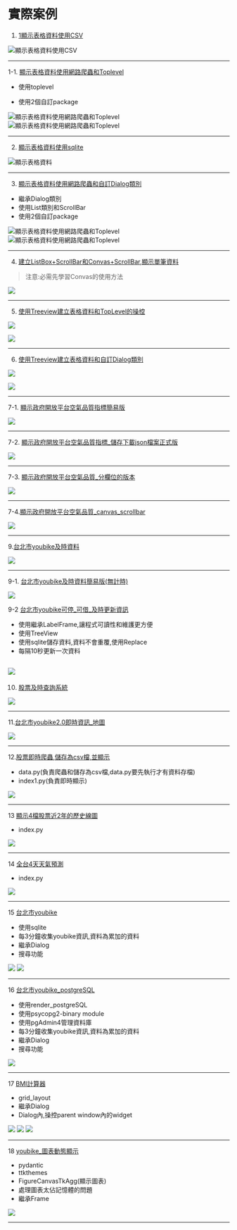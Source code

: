 # 實際案例

1. [1顯示表格資料使用CSV](./1顯示表格資料使用CSV/sample1_displayCSV_Grid.py)

![顯示表格資料使用CSV](./images/pic1.png)

---

1-1. [顯示表格資料使用網路爬蟲和Toplevel](./1-1爬蟲和使用Toplevel/main.py)

- 使用toplevel
  
- 使用2個自訂package

![顯示表格資料使用網路爬蟲和Toplevel](./images/pic1-1-1.png)
![顯示表格資料使用網路爬蟲和Toplevel](./images/pic1-1-2.png)


---


2. [顯示表格資料使用sqlite](./2顯示表格資料使用sqlite/sample2_displayTable_sqlite.py)

![顯示表格資料](./images/pic1.png)

---

3. [顯示表格資料使用網路爬蟲和自訂Dialog類別](./1-2爬蟲和使用自訂Dialog/main.py)

- 繼承Dialog類別
- 使用List類別和ScrollBar
- 使用2個自訂package

![顯示表格資料使用網路爬蟲和Toplevel](./images/pic1-2-1.png)
![顯示表格資料使用網路爬蟲和Toplevel](./images/pic1-2-2.png)

---



4. [建立ListBox+ScrollBar和Convas+ScrollBar,顯示單筆資料](./4listBox_ScrollBar_Convas/sample4_displayOneRow_listbox.py)
> 注意:必需先學習Convas的使用方法

![](./images/pic2.png)

---

5. [使用Treeview建立表格資料和TopLevel的操控](./5treeView_topLevel/sample5_displayTable_TreeView_topLevel.py)

![](./images/pic4.png)

![](./images/pic5.png)

---

6. [使用Treeview建立表格資料和自訂Dialog類別](./6treeview和自訂Dialog類別/sample6_displayTable_TreeView_Dialog.py)

![](./images/pic4.png)

![](./images/pic6.png)

---

7-1. [顯示政府開放平台空氣品質指標簡易版](./7顯示政府開放平台空氣品質指標簡易版/sample8_顯示目前空氣品質.py)

![](./images/pic7.png)

---

7-2. [顯示政府開放平台空氣品質指標_儲存下載json檔案正式版](./7-2顯示政府開放平台空氣品質指標正式版/main.py)

![](./images/pic8.png)

---

7-3. [顯示政府開放平台空氣品質_分欄位的版本](./空氣品質指標aqi_csv_多欄位版/main.py)

![](./空氣品質指標aqi_csv_多欄位版/images/pic1.png)

---

7-4.[顯示政府開放平台空氣品質_canvas_scrollbar](./空氣品質指標aqi_csv_canvas_scrollbar/main.py)

![](./空氣品質指標aqi_csv_canvas_scrollbar/images/pic1.png)

---


9.[台北市youbike及時資料](./台北市youbike/index.py)

![](./images/pic9.png)

---

9-1. [台北市youbike及時資料簡易版(無計時)](./簡易版youbike/youbikeOfTaipei.py)

![](./簡易版youbike/images/pic1.png)

9-2 [台北市youbike可停_可借_及時更新資訊](./台北市youbike1/youbike.py)

 - 使用繼承LabelFrame,讓程式可讀性和維護更方便
 - 使用TreeView
 - 使用sqlite儲存資料,資料不會重覆,使用Replace
 - 每隔10秒更新一次資料

![](./台北市youbike1/images/pic1.png)
---


10. [股票及時查詢系統](./10-1台灣證券交易所及時股票查詢系統/main.py)

![](./images/pic10.png)

---

11.[台北市youbike2.0即時資訊_地圖](./11台北市youbike2.0_地圖/main.py)

![](./images/pic11.png)

---

12.[股票即時爬蟲,儲存為csv檔,並顯示](./12_13即時存csv檔,顯示線圖/index1.py)
 - data.py(負責爬蟲和儲存為csv檔,data.py要先執行才有資料存檔)
 - index1.py(負責即時顯示)

![](./images/pic12.png)

---

13 [顯示4檔股票近2年的歷史線圖](./12_13即時存csv檔,顯示線圖/index1.py)
- index.py

![](./images/pic13.png)

---

14 [全台4天天氣預測](./14全台4天天氣預測/index.py)
- index.py

![](./images/pic14.png)

---

15 [台北市youbike](./15台北市youbike/index.py)
- 使用sqlite
- 每3分鐘收集youbike資訊,資料為累加的資料
- 繼承Dialog
- 搜尋功能

![](./images/pic15.png)
![](./images/pic16.png)

---

16 [台北市youbike_postgreSQL](./16台北youbike_postgreSQL/index.py)
- 使用render_postgreSQL
- 使用psycopg2-binary module
- 使用pgAdmin4管理資料庫
- 每3分鐘收集youbike資訊,資料為累加的資料
- 繼承Dialog
- 搜尋功能

![](./images/pic15.png)

---

17 [BMI計算器](./17BMI計算器/index.py)

- grid_layout
- 繼承Dialog
- Dialog內,操控parent window內的widget

![](./images/pic17_1.png)
![](./images/pic17_2.png)
![](./images/pic17_3.png)

---

18 [youbike_圖表動態顯示](./18youbike_圖表動態顯示/index.py)
- pydantic
- ttkthemes
- FigureCanvasTkAgg(顯示圖表)
- 處理圖表太佔記憶體的問題
- 繼承Frame

![](./images/pic18.png)

---